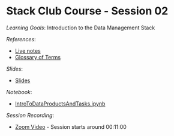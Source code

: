 # Stack Club Course - Session 02

*Learning Goals*: Introduction to the Data Management Stack

*References*:
* [Live notes](https://docs.google.com/document/d/10MLuWOOMNy5SPixbFI15u5iWdrZ1aIL_ywy66pHTCIY)
* [Glossary of Terms](https://docs.google.com/document/d/1KBQadu99tV5VnFUbPKq4iqKEdgtBTCF1RJNWtXM_mF0)

*Slides*:
* [Slides](https://drive.google.com/open?id=1cHL94qAVBinMqcvn5kVdcsD-Lzxf4wvP)

*Notebook*:
* [IntroToDataProductsAndTasks.ipynb](IntroToDataProductsAndTasks.ipynb)

*Session Recording*:
* [Zoom Video](https://stanford.zoom.us/rec/share/9-xRf7ip2ltJSJGU8WyYBL4cFbzuX6a80yge__YOmUc2OGyQ5fS9sJSnw3nAuKYA) - Session starts around 00:11:00
